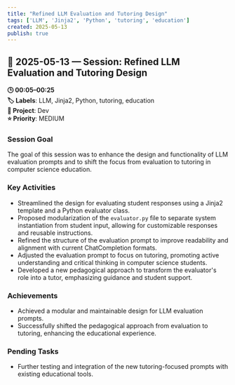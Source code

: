 ```yaml
---
title: "Refined LLM Evaluation and Tutoring Design"
tags: ['LLM', 'Jinja2', 'Python', 'tutoring', 'education']
created: 2025-05-13
publish: true
---
```


## 📅 2025-05-13 — Session: Refined LLM Evaluation and Tutoring Design

**🕒 00:05–00:25**  
**🏷️ Labels**: LLM, Jinja2, Python, tutoring, education  
**📂 Project**: Dev  
**⭐ Priority**: MEDIUM  


### Session Goal
The goal of this session was to enhance the design and functionality of LLM evaluation prompts and to shift the focus from evaluation to tutoring in computer science education.

### Key Activities
- Streamlined the design for evaluating student responses using a Jinja2 template and a Python evaluator class.
- Proposed modularization of the `evaluator.py` file to separate system instantiation from student input, allowing for customizable responses and reusable instructions.
- Refined the structure of the evaluation prompt to improve readability and alignment with current ChatCompletion formats.
- Adjusted the evaluation prompt to focus on tutoring, promoting active understanding and critical thinking in computer science students.
- Developed a new pedagogical approach to transform the evaluator's role into a tutor, emphasizing guidance and student support.

### Achievements
- Achieved a modular and maintainable design for LLM evaluation prompts.
- Successfully shifted the pedagogical approach from evaluation to tutoring, enhancing the educational experience.

### Pending Tasks
- Further testing and integration of the new tutoring-focused prompts with existing educational tools.
